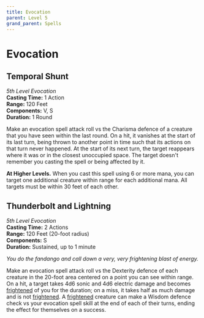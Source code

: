 ```yaml
---
title: Evocation
parent: Level 5
grand_parent: Spells
---
```


# Evocation

## Temporal Shunt
*5th Level Evocation*<br>
**Casting Time:** 1 Action<br>
**Range:** 120 Feet<br>
**Components:** V, S<br>
**Duration:** 1 Round

Make an evocation spell attack roll vs the Charisma defence of a creature that you have seen within the last round. On a hit, it vanishes at the start of its last turn, being thrown to another point in time such that its actions on that turn never happened. At the start of its next turn, the target reappears where it was or in the closest unoccupied space. The target doesn't remember you casting the spell or being affected by it.

**At Higher Levels.** When you cast this spell using 6 or more mana, you can target one additional creature within range for each additional mana. All targets must be within 30 feet of each other.

## Thunderbolt and Lightning
*5th Level Evocation*<br>
**Casting Time:** 2 Actions<br>
**Range:** 120 Feet (20-foot radius)<br>
**Components:** S<br>
**Duration:** Sustained, up to 1 minute

*You do the fandango and call down a very, very frightening blast of energy.*

Make an evocation spell attack roll vs the Dexterity defence of each creature in the 20-foot area centered on a point you can see within range. On a hit, a target takes 4d6 sonic and 4d6 electric damage and becomes [frightened](https://stormchaserroleplaying.com/stormchaserRPG/Conditions/Frightened/) of you for the duration; on a miss, it takes half as much damage and is not [frightened](https://stormchaserroleplaying.com/stormchaserRPG/Conditions/Frightened/). A [frightened](https://stormchaserroleplaying.com/stormchaserRPG/Conditions/Frightened/) creature can make a Wisdom defence check vs your evocation spell skill at the end of each of their turns, ending the effect for themselves on a success.
